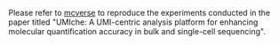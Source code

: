 Please refer to [mcverse](https://2003100127.github.io/mcverse/umiche) to reproduce the experiments conducted in the paper titled "UMIche: A UMI-centric analysis platform for enhancing molecular quantification accuracy in bulk and single-cell sequencing".
